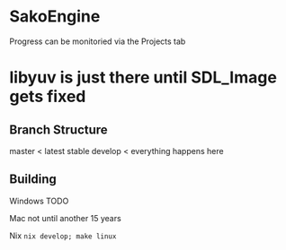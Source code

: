# SakoEngine

Progress can be monitoried via the Projects tab

# libyuv is just there until SDL_Image gets fixed

## Branch Structure
master < latest stable
develop < everything happens here

## Building 

Windows
    TODO

Mac
    not until another 15 years

Nix
`nix develop; make linux`
